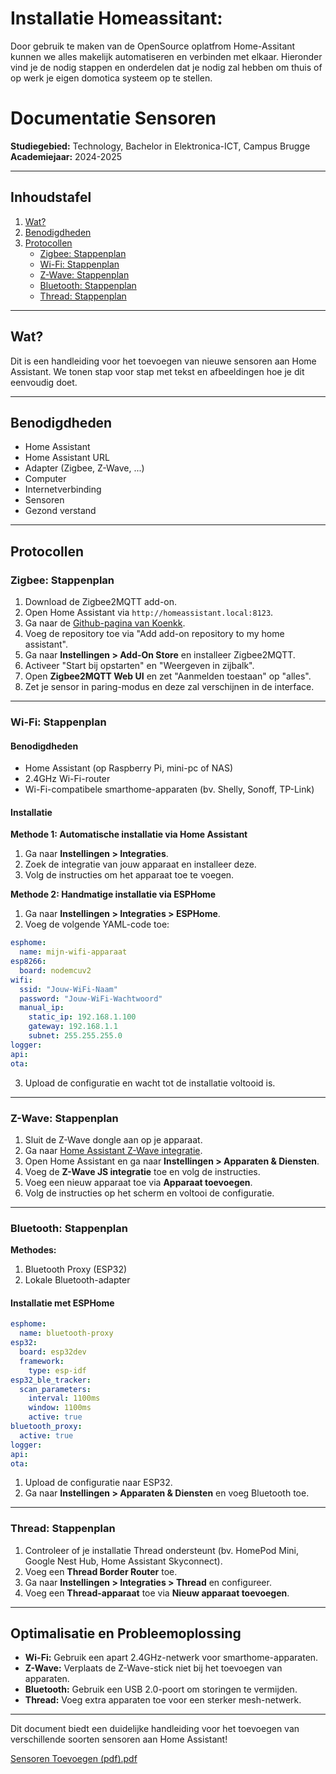 # Installatie Homeassitant:
Door gebruik te maken van de OpenSource oplatfrom Home-Assitant kunnen we alles makelijk automatiseren en verbinden met elkaar. Hieronder vind je de nodig stappen en onderdelen dat je nodig zal hebben om thuis of op werk je eigen domotica systeem op te stellen.

# Documentatie Sensoren

**Studiegebied:** Technology, Bachelor in Elektronica-ICT, Campus Brugge  
**Academiejaar:** 2024-2025  

---

## Inhoudstafel

1. [Wat?](#wat)
2. [Benodigdheden](#benodigdheden)
3. [Protocollen](#protocollen)
    - [Zigbee: Stappenplan](#zigbee-stappenplan)
    - [Wi-Fi: Stappenplan](#wifi-stappenplan)
    - [Z-Wave: Stappenplan](#z-wave-stappenplan)
    - [Bluetooth: Stappenplan](#bluetooth-stappenplan)
    - [Thread: Stappenplan](#thread-stappenplan)

---

## Wat?

Dit is een handleiding voor het toevoegen van nieuwe sensoren aan Home Assistant. We tonen stap voor stap met tekst en afbeeldingen hoe je dit eenvoudig doet.

---

## Benodigdheden

- Home Assistant
- Home Assistant URL
- Adapter (Zigbee, Z-Wave, ...)
- Computer
- Internetverbinding
- Sensoren
- Gezond verstand

---

## Protocollen

### Zigbee: Stappenplan

1. Download de Zigbee2MQTT add-on.
2. Open Home Assistant via `http://homeassistant.local:8123`.
3. Ga naar de [Github-pagina van Koenkk](https://github.com/zigbee2mqtt/hassio-zigbee2mqtt#installation).
4. Voeg de repository toe via "Add add-on repository to my home assistant".
5. Ga naar **Instellingen > Add-On Store** en installeer Zigbee2MQTT.
6. Activeer "Start bij opstarten" en "Weergeven in zijbalk".
7. Open **Zigbee2MQTT Web UI** en zet "Aanmelden toestaan" op "alles".
8. Zet je sensor in paring-modus en deze zal verschijnen in de interface.

---

### Wi-Fi: Stappenplan

#### Benodigdheden
- Home Assistant (op Raspberry Pi, mini-pc of NAS)
- 2.4GHz Wi-Fi-router
- Wi-Fi-compatibele smarthome-apparaten (bv. Shelly, Sonoff, TP-Link)

#### Installatie

**Methode 1: Automatische installatie via Home Assistant**
1. Ga naar **Instellingen > Integraties**.
2. Zoek de integratie van jouw apparaat en installeer deze.
3. Volg de instructies om het apparaat toe te voegen.

**Methode 2: Handmatige installatie via ESPHome**
1. Ga naar **Instellingen > Integraties > ESPHome**.
2. Voeg de volgende YAML-code toe:

```yaml
esphome:
  name: mijn-wifi-apparaat
esp8266:
  board: nodemcuv2
wifi:
  ssid: "Jouw-WiFi-Naam"
  password: "Jouw-WiFi-Wachtwoord"
  manual_ip:
    static_ip: 192.168.1.100
    gateway: 192.168.1.1
    subnet: 255.255.255.0
logger:
api:
ota:
```
3. Upload de configuratie en wacht tot de installatie voltooid is.

---

### Z-Wave: Stappenplan

1. Sluit de Z-Wave dongle aan op je apparaat.
2. Ga naar [Home Assistant Z-Wave integratie](https://www.home-assistant.io/integrations/zwave_js/).
3. Open Home Assistant en ga naar **Instellingen > Apparaten & Diensten**.
4. Voeg de **Z-Wave JS integratie** toe en volg de instructies.
5. Voeg een nieuw apparaat toe via **Apparaat toevoegen**.
6. Volg de instructies op het scherm en voltooi de configuratie.

---

### Bluetooth: Stappenplan

**Methodes:**
1. Bluetooth Proxy (ESP32)
2. Lokale Bluetooth-adapter

#### Installatie met ESPHome

```yaml
esphome:
  name: bluetooth-proxy
esp32:
  board: esp32dev
  framework:
    type: esp-idf
esp32_ble_tracker:
  scan_parameters:
    interval: 1100ms
    window: 1100ms
    active: true
bluetooth_proxy:
  active: true
logger:
api:
ota:
```

1. Upload de configuratie naar ESP32.
2. Ga naar **Instellingen > Apparaten & Diensten** en voeg Bluetooth toe.

---

### Thread: Stappenplan

1. Controleer of je installatie Thread ondersteunt (bv. HomePod Mini, Google Nest Hub, Home Assistant Skyconnect).
2. Voeg een **Thread Border Router** toe.
3. Ga naar **Instellingen > Integraties > Thread** en configureer.
4. Voeg een **Thread-apparaat** toe via **Nieuw apparaat toevoegen**.

---

## Optimalisatie en Probleemoplossing

- **Wi-Fi:** Gebruik een apart 2.4GHz-netwerk voor smarthome-apparaten.
- **Z-Wave:** Verplaats de Z-Wave-stick niet bij het toevoegen van apparaten.
- **Bluetooth:** Gebruik een USB 2.0-poort om storingen te vermijden.
- **Thread:** Voeg extra apparaten toe voor een sterker mesh-netwerk.

---

Dit document biedt een duidelijke handleiding voor het toevoegen van verschillende soorten sensoren aan Home Assistant!

[Sensoren Toevoegen (pdf).pdf](https://github.com/user-attachments/files/19482208/Sensoren.Toevoegen.pdf.pdf)


